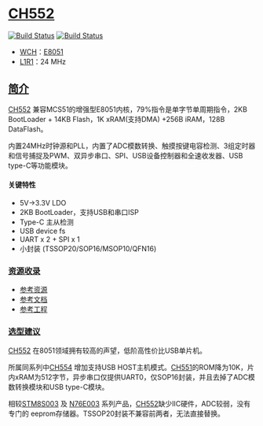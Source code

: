 ﻿# [CH552](https://doc.soc.xin/CH552)

[![Build Status](https://github.com/SoCXin/CH552/workflows/demo/badge.svg)](https://github.com/SoCXin/CH552/actions/workflows/demo.yml)
[![Build Status](https://github.com/SoCXin/CH552/workflows/src/badge.svg)](https://github.com/SoCXin/CH552/actions/workflows/src.yml)

* [WCH](http://www.wch.cn/)：[E8051](https://github.com/SoCXin/8051)
* [L1R1](https://github.com/SoCXin/Level)：24 MHz


## [简介](https://doc.soc.xin/CH552)

[CH552](https://github.com/SoCXin/CH552) 兼容MCS51的增强型E8051内核，79%指令是单字节单周期指令，2KB BootLoader + 14KB Flash，1K xRAM(支持DMA) +256B iRAM，128B DataFlash。

内置24MHz时钟源和PLL，内置了ADC模数转换、触摸按键电容检测、3组定时器和信号捕捉及PWM、双异步串口、SPI、USB设备控制器和全速收发器、USB type-C等功能模块。


#### 关键特性

* 5V->3.3V LDO
* 2KB BootLoader，支持USB和串口ISP
* Type-C 主从检测
* USB device fs
* UART x 2 + SPI x 1
* 小封装 (TSSOP20/SOP16/MSOP10/QFN16)

### [资源收录](https://github.com/SoCXin/CH552)

* [参考资源](src/)
* [参考文档](docs/)
* [参考工程](project/)


### [选型建议](https://github.com/SoCXin)

[CH552](https://github.com/SoCXin/CH552) 在8051领域拥有较高的声望，低阶高性价比USB单片机。

所属同系列中[CH554](https://github.com/SoCXin/CH554) 增加支持USB HOST主机模式。[CH551](http://www.wch.cn/products/CH551.html)的ROM降为10K，片内xRAM为512字节，异步串口仅提供UART0，仅SOP16封装，并且去掉了ADC模数转换模块和USB type-C模块。

相较[STM8S003](https://github.com/SoCXin/STM8S003) 及 [N76E003](https://github.com/SoCXin/N76E003) 系列产品，[CH552](https://github.com/SoCXin/CH552)缺少IIC硬件，ADC较弱，没有专门的 eeprom存储器。TSSOP20封装不兼容前两者，无法直接替换。
